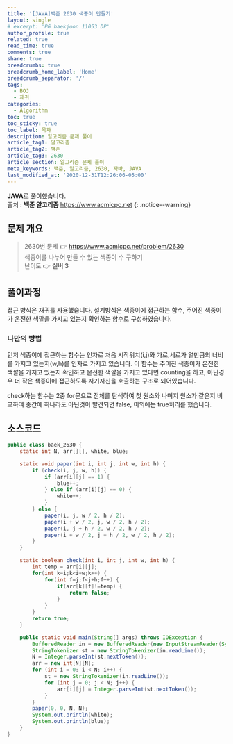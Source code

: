 ```yaml
---
title: '[JAVA]백준 2630 색종이 만들기'
layout: single
# excerpt: 'PG baekjoon 11053 DP'
author_profile: true
related: true
read_time: true
comments: true
share: true
breadcrumbs: true
breadcrumb_home_label: 'Home'
breadcrumb_separator: '/'
tags:
  - BOJ
  - 재귀
categories:
  - Algorithm
toc: true
toc_sticky: true
toc_label: 목차
description: 알고리즘 문제 풀이
article_tag1: 알고리즘
article_tag2: 백준
article_tag3: 2630
article_section: 알고리즘 문제 풀이
meta_keywords: 백준, 알고리즘, 2630, 자바, JAVA
last_modified_at: '2020-12-31T12:26:06-05:00'
---
```


**JAVA**로 풀이했습니다.  
출처 : **백준 알고리즘** <https://www.acmicpc.net>
{: .notice--warning}

## 문제 개요

> 2630번 문제 👉 <https://www.acmicpc.net/problem/2630><br>
> 색종이를 나누어 만들 수 있는 색종이 수 구하기<br>
> 난이도 👉 **실버 3**

## 풀이과정

접근 방식은 재귀를 사용했습니다. 설계방식은 색종이에 접근하는 함수, 주어진 색종이가 온전한 색깔을 가지고 있는지 확인하는 함수로 구성하였습니다.

### 나만의 방법

먼저 색종이에 접근하는 함수는 인자로 처음 시작위치(i,j)와 가로,세로가 얼만큼의 너비를 가지고 있는지(w,h)를 인자로 가지고 있습니다. 이 함수는 주어진 색종이가 온전한 색깔을 가지고 있는지 확인하고 온전한 색깔을 가지고 있다면 counting을 하고, 아닌경우 더 작은 색종이에 접근하도록 자기자신을 호출하는 구조로 되어있습니다.<br>

check하는 함수는 2중 for문으로 전체를 탐색하여 첫 원소와 나머지 원소가 같은지 비교하여 중간에 하나라도 아닌것이 발견되면 false, 이외에는 true처리를 했습니다.

## 소스코드

```java
public class baek_2630 {
	static int N, arr[][], white, blue;

	static void paper(int i, int j, int w, int h) {
		if (check(i, j, w, h)) {
			if (arr[i][j] == 1) {
				blue++;
			} else if (arr[i][j] == 0) {
				white++;
			}
		} else {
			paper(i, j, w / 2, h / 2);
			paper(i + w / 2, j, w / 2, h / 2);
			paper(i, j + h / 2, w / 2, h / 2);
			paper(i + w / 2, j + h / 2, w / 2, h / 2);
		}
	}

	static boolean check(int i, int j, int w, int h) {
		int temp = arr[i][j];
		for(int k=i;k<i+w;k++) {
			for(int f=j;f<j+h;f++) {
				if(arr[k][f]!=temp) {
					return false;
				}
			}
		}
		return true;
	}

	public static void main(String[] args) throws IOException {
		BufferedReader in = new BufferedReader(new InputStreamReader(System.in));
		StringTokenizer st = new StringTokenizer(in.readLine());
		N = Integer.parseInt(st.nextToken());
		arr = new int[N][N];
		for (int i = 0; i < N; i++) {
			st = new StringTokenizer(in.readLine());
			for (int j = 0; j < N; j++) {
				arr[i][j] = Integer.parseInt(st.nextToken());
			}
		}
		paper(0, 0, N, N);
		System.out.println(white);
		System.out.println(blue);
	}
}
```
